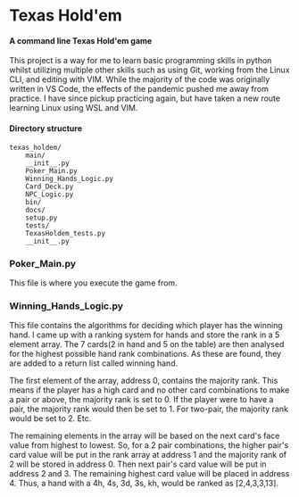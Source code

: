 # Texas Hold'em

#### A command line Texas Hold'em game
This project is a way for me to learn basic programming skills in python whilst utilizing multiple other skills such as using Git, working from the Linux CLI, and editing with VIM. While the majority of the code was originally written in VS Code, the effects of the pandemic pushed me away from practice. I have since pickup practicing again, but have taken a new route learning Linux using WSL and VIM.

#### Directory structure

```
texas_holdem/
    main/
	__init__.py
	Poker_Main.py
	Winning_Hands_Logic.py
	Card_Deck.py
	NPC_Logic.py
    bin/
    docs/
    setup.py
    tests/
	TexasHoldem_tests.py
	__init__.py
```

### Poker_Main.py
This file is where you execute the game from.

### Winning_Hands_Logic.py
This file contains the algorithms for deciding which player has the winning hand. I came up with a ranking system for hands and store the rank in a 5 element array. The 7 cards(2 in hand and 5 on the table) are then analysed for the highest possible hand rank combinations. As these are found, they are added to a return list called winning hand.

The first element of the array, address 0, contains the majority rank. This means if the player has a high card and no other card combinations to make a pair or above, the majority rank is set to 0. If the player were to have a pair, the majority rank would then be set to 1. For two-pair, the majority rank would be set to 2. Etc.

The remaining elements in the array will be based on the next card's face value from highest to lowest. So, for a 2 pair combinations, the higher pair's card value will be put in the rank array at address 1 and the majority rank of 2 will be stored in address 0. Then next pair's card value will be put in address 2 and 3. The remaining highest card value will be placed in address 4. Thus, a hand with a 4h, 4s, 3d, 3s, kh, would be ranked as [2,4,3,3,13].
